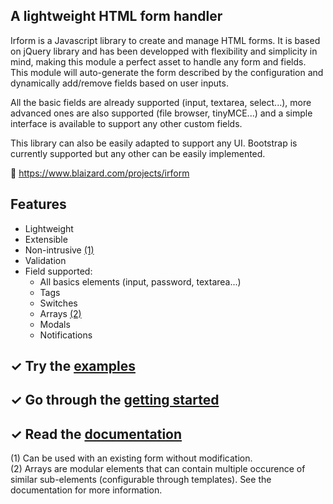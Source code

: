 ## A lightweight HTML form handler

Irform is a Javascript library to create and manage HTML forms. It is based on jQuery library and has been developped with flexibility and simplicity in mind, making this module a perfect asset to handle any form and fields. This module will auto-generate the form described by the configuration and dynamically add/remove fields based on user inputs.

All the basic fields are already supported (input, textarea, select...), more advanced ones are also supported (file browser, tinyMCE...) and a simple interface is available to support any other custom fields.

This library can also be easily adapted to support any UI. Bootstrap is currently supported but any other can be easily implemented.

&#128279; https://www.blaizard.com/projects/irform

## Features

* Lightweight
* Extensible
* Non-intrusive [(1)](#non-intrusive)
* Validation
* Field supported:
  * All basics elements (input, password, textarea...)
  * Tags
  * Switches
  * Arrays [(2)](#arrays)
  * Modals
  * Notifications

## &#10003; Try the [examples](https://www.blaizard.com/projects/irform/examples)

## &#10003; Go through the [getting started](https://www.blaizard.com/projects/irform/getting-started)

## &#10003; Read the [documentation](https://www.blaizard.com/projects/irform/documentation)

<a name="non-intrusive">(1)</a> Can be used with an existing form without modification.<br/>
<a name="arrays">(2)</a> Arrays are modular elements that can contain multiple occurence of similar sub-elements (configurable through templates). See the documentation for more information.<br/>